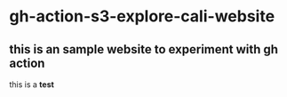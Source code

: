 # gh-action-s3-explore-cali-website
## this is an sample website to experiment with gh action

this is a **test**